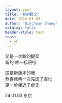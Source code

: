 ```yaml
---
layout: post
title: "新的提交"
date: 2024-01-03
author: "Binghuan Zhang"
catalog: false
header-style: text
tags:
  - 诗
---
```


又是一次新的提交  
新的 唯一标识符  

这是新版本的我  
恭喜我再一次完成了进化  
更一步接近了虚无  

24.01.03 东京